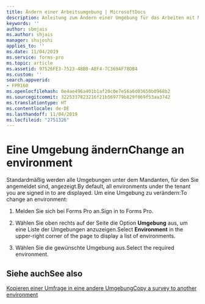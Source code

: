 ```yaml
---
title: Ändern einer Arbeitsumgebung | MicrosoftDocs
description: Anleitung zum Ändern einer Umgebung für das Arbeiten mit Microsoft Forms Pro.
keywords: ''
author: sbmjais
ms.author: shjais
manager: shujoshi
applies_to: ''
ms.date: 11/04/2019
ms.service: forms-pro
ms.topic: article
ms.assetid: 97526FE3-7523-48B0-A8F4-7C369AF78DB4
ms.custom: ''
search.appverid:
- FPR160
ms.openlocfilehash: 0e4ae496a401b1af20c0e7e56a6d03650b0968b2
ms.sourcegitcommit: 3225337823216f21b569779b829f069f53aa3742
ms.translationtype: HT
ms.contentlocale: de-DE
ms.lasthandoff: 11/04/2019
ms.locfileid: "2751326"
---
```

# <a name="change-an-environment"></a><span data-ttu-id="cfa46-103">Eine Umgebung ändern</span><span class="sxs-lookup"><span data-stu-id="cfa46-103">Change an environment</span></span>

<span data-ttu-id="cfa46-104">Standardmäßig werden alle Umgebungen unter dem Mandanten, für den Sie angemeldet sind, angezeigt.</span><span class="sxs-lookup"><span data-stu-id="cfa46-104">By default, all environments under the tenant you are signed in to are displayed.</span></span> <span data-ttu-id="cfa46-105">Um eine Umgebung zu verändern:</span><span class="sxs-lookup"><span data-stu-id="cfa46-105">To change an environment:</span></span>

1. <span data-ttu-id="cfa46-106">Melden Sie sich bei Forms Pro an.</span><span class="sxs-lookup"><span data-stu-id="cfa46-106">Sign in to Forms Pro.</span></span> 

2. <span data-ttu-id="cfa46-107">Wählen Sie oben rechts auf der Seite die Option **Umgebung** aus, um eine Liste der Umgebungen anzuzeigen.</span><span class="sxs-lookup"><span data-stu-id="cfa46-107">Select **Environment** in the upper-right corner of the page to display a list of environments.</span></span>

3. <span data-ttu-id="cfa46-108">Wählen Sie die gewünschte Umgebung aus.</span><span class="sxs-lookup"><span data-stu-id="cfa46-108">Select the required environment.</span></span>

## <a name="see-also"></a><span data-ttu-id="cfa46-109">Siehe auch</span><span class="sxs-lookup"><span data-stu-id="cfa46-109">See also</span></span>

[<span data-ttu-id="cfa46-110">Kopieren einer Umfrage in eine andere Umgebung</span><span class="sxs-lookup"><span data-stu-id="cfa46-110">Copy a survey to another environment</span></span>](copy-survey-environment.md)
